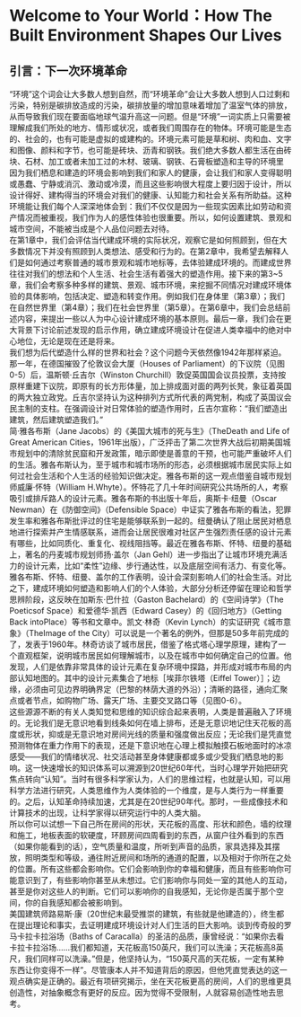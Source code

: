 # Welcome to Your World：How The Built Environment Shapes Our Lives  
## 引言：下一次环境革命  
“环境”这个词会让大多数人想到自然，而“环境革命”会让大多数人想到人口过剩和污染，特别是碳排放造成的污染，碳排放量的增加意味着增加了温室气体的排放，从而导致我们现在要面临地球气温升高这一问题。但是“环境”一词实质上只需要被理解成我们所处的地方、情形或状况，或者我们周围存在的物体。环境可能是生态的、社会的，也有可能是虚拟的或建构的。环境元素可能是草和树、肉和血、文字和图像、颜料和字节，也可能是砖块、沥青和钢铁。我们绝大多数人都生活在由砖块、石材、加工或者未加工过的木材、玻璃、钢铁、石膏板塑造和主导的环境里  
因为我们栖息和建造的环境会影响到我们和家人的健康，会让我们和家人变得聪明或愚蠢、宁静或消沉、激动或冷漠，而且这些影响很大程度上要归因于设计，所以设计得好、建构得当的环境会对我们的健康、认知能力和社会关系有所助益。这种环境能让我们每个人深深地体会到：我们不仅仅是因为一些现实因素比如劳动和资产情况而被重视，我们作为人的感性体验也很重要。所以，如何设置建筑、景观和城市空间，不能被当成是个人品位问题去对待。  
在第1章中，我们会评估当代建成环境的实际状况，观察它是如何照顾到，但在大多数情况下并没有照顾到人类想法、感受和行为的。在第2章中，我希望去解释人们是如何通过考察普通的城市景观和城市地标等，去体验建成环境的。而建成世界往往对我们的想法和个人生活、社会生活有着强大的塑造作用。接下来的第3~5章，我们会考察多种多样的建筑、景观、城市环境，来挖掘不同情况对建成环境体验的具体影响，包括决定、塑造和转变作用。例如我们在身体里（第3章）；我们在自然世界里（第4章）；我们在社会世界里（第5章）。在第6章中，我们会总结前述内容，来提出一些以人为中心设计建成环境的基本原则。最后一章，我们会在更大背景下讨论前述发现的启示作用，确立建成环境设计在促进人类幸福中的绝对中心地位，无论是现在还是将来。  
我们想为后代塑造什么样的世界和社会？这个问题今天依然像1942年那样紧迫。那一年，在德国摧毁了伦敦议会大厦（Houses of Parliament）的下议院（见图0-5）后，温斯顿·丘吉尔（Winston Churchill）敦促英国国会议员投票，支持按原样重建下议院，即原有的长方形体量，加上排成面对面的两列长凳，象征着英国的两大独立政党。丘吉尔坚持认为这种排列方式所代表的两党制，构成了英国议会民主制的支柱。在强调设计对日常体验的塑造作用时，丘吉尔宣称：“我们塑造出建筑，然后建筑塑造我们。”  
简·雅各布斯（Jane Jacobs）的《美国大城市的死与生》（TheDeath and Life of Great American Cities，1961年出版），广泛抨击了第二次世界大战后初期美国城市规划中的清除贫民窟和开发政策，暗示即使是善意的干预，也可能严重破坏人们的生活。雅各布斯认为，至于城市和城市场所的形态，必须根据城市居民实际上如何过社会生活和个人生活的经验知识做决定。雅各布斯的这一观点借鉴自城市规划师威廉·怀特（William H.Whyte）。怀特花了几十年时间研究公共场所的人，考察吸引或排斥路人的设计元素。雅各布斯的书出版十年后，奥斯卡·纽曼（Oscar Newman）在《防御空间》（Defensible Space）中证实了雅各布斯的看法，犯罪发生率和雅各布斯批评过的住宅是能够联系到一起的。纽曼确认了阻止居民对栖息地进行探索并产生情感联系，进而会让居民很难对社区产生强烈责任感的设计元素有哪些，比如同质化、重复化、视线阻挡等。最近在雅各布斯、怀特、纽曼的基础上，著名的丹麦城市规划师扬·盖尔（Jan Gehl）进一步指出了让城市环境充满活力的设计元素，比如“柔性”边缘、步行通达性，以及底层空间有活力、有变化等。
雅各布斯、怀特、纽曼、盖尔的工作表明，设计会深刻影响人们的社会生活。对比之下，建成环境如何塑造和影响人们的个人体验，大部分分析还停留在理论和哲学思辨阶段，这反映在加斯东·巴什拉（Gaston Bachelard）的《空间诗学》（The Poeticsof Space）和爱德华·凯西（Edward Casey）的《回归地方》（Getting Back intoPlace）等书和文章中。凯文·林奇（Kevin Lynch）的实证研究《城市意象》（TheImage of the City）可以说是一个著名的例外，但那是50多年前完成的了，发表于1960年。林奇访谈了城市居民，借鉴了格式塔心理学原理，建构了一个直观框架，说明城市居民如何理解城市，以及在城市中如何确定自己的位置。他发现，人们是依靠非常具体的设计元素在复杂环境中探路，并形成对城市布局的内部认知地图的。其中的设计元素集合了地标［埃菲尔铁塔（Eiffel Tower）］；边缘，必须由可见边界明确界定（巴黎的林荫大道的外沿）；清晰的路径，通向汇聚点或者节点，如购物广场、露天广场、主要交叉路口等（见图0-6）。  
这些源源不断的有关人类知觉和思维的知识综合起来表明，人类是普遍融入了环境的。无论我们是无意识地看到线条如何在墙上排布，还是无意识地记住天花板的高度或形状，抑或是无意识地对房间光线的质量和强度做出反应；无论我们是凭直觉预测物体在重力作用下的表现，还是下意识地在心理上模拟触摸石板地面时的冰凉感受——我们的情绪状况、社交活动甚至身体健康都或多或少受我们栖息地的影响。这一快速增长的知识体系可以溯源到20世纪60年代，当时心理学开始把研究焦点转向“认知”。当时有很多科学家认为，人们的思维过程，也就是认知，可以用科学方法进行研究，人类思维作为人类体验的一个维度，是与人类行为一样重要的。之后，认知革命持续加速，尤其是在20世纪90年代。那时，一些成像技术和计算技术的出现，让科学家得以研究运行中的人类大脑。  
所以你可以试想一下自己所在房间的形状，天花板的高度、形状和颜色，墙的纹理和施工，地板表面的软硬度，环顾房间四周看到的东西，从窗户往外看到的东西（如果你能看到的话），空气质量和温度，所听到声音的品质，家具选择及其摆放，照明类型和等级，通往附近房间和场所的通道的配置，以及相对于你所在之处的位置。所有这些都会影响你。它们会影响到你的幸福和健康，而且有些影响你可能意识到了，有些影响你甚至从未想过。它们影响你与同处一室的其他人的互动，甚至是你对这些人的判断。它们可以影响你的自我感知，无论你是否属于那个空间，你的自我感知都会被影响到。  
美国建筑师路易斯·康（20世纪末最受推崇的建筑，有些就是他建造的），终生都在提出理论和事实，去证明建成环境设计对人们生活的巨大影响。谈到传奇般的罗马卡拉卡拉浴场（Baths of Caracalla）的圣洁的品质，康曾经说：“如果你去看卡拉卡拉浴场……我们都知道，天花板高150英尺，我们可以洗澡；天花板高8英尺，我们同样可以洗澡。”但是，他坚持认为，“150英尺高的天花板，一定有某种东西让你变得不一样”。尽管康本人并不知道背后的原因，但他凭直觉表达的这一观点确实是正确的。最近有项研究揭示，坐在天花板更高的房间，人们的思维更具创造性，对抽象概念有更好的反应。因为觉得不受限制，人就容易创造性地去思考。  
